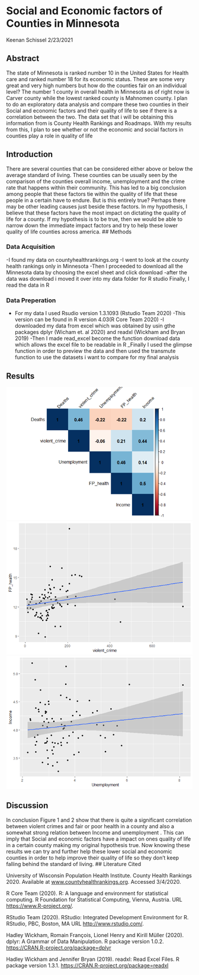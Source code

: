 Social and Economic factors of Counties in Minnesota
================
Keenan Schissel
2/23/2021

## Abstract

The state of Minnesota is ranked number 10 in the United States for
Health care and ranked number 18 for its economic status. These are some
very great and very high numbers but how do the counties fair on an
individual level? The number 1 county in overall health in Minnesota as
of right now is Carver county while the lowest ranked county is Mahnomen
county. I plan to do an exploratory data analysis and compare these two
counties in their Social and economic factors and their quality of life
to see if there is a correlation between the two. The data set that i
will be obtaining this information from is County Health Rankings and
Roadmaps. With my results from this, I plan to see whether or not the
economic and social factors in counties play a role in quality of life

## Introduction

There are several counties that can be considered either above or below
the average standard of living. These counties can be usually seen by
the comparison of the counties overall income, unemployment and the
crime rate that happens within their community. This has led to a big
conclusion among people that these factors tie within the quality of
life that these people in a certain have to endure. But is this entirely
true? Perhaps there may be other leading causes just beside these
factors. In my hypothesis, I believe that these factors have the most
impact on dictating the quality of life for a county. If my hypothesis
is to be true, then we would be able to narrow down the immediate impact
factors and try to help these lower quality of life counties across
america. \#\# Methods

### Data Acquisition

\-I found my data on countyhealthrankings.org -I went to look at the
county health rankings only in Minnesota -Then I proceeded to download
all the Minnesota data by choosing the excel sheet and click download
-after the data was download i moved it over into my data folder for R
studio Finally, I read the data in R

### Data Preperation

  - For my data I used Rsudio version 1.3.1093 (Rstudio Team 2020) -This
    version can be found in R version 4.03(R Core Team 2020) -I
    downloaded my data from excel which was obtained by usin gthe
    packages dplyr (Wicham et. al 2020) and readxl (Wickham and Bryan
    2019) -Then I made read\_excel become the function download data
    which allows the excel file to be readable in R \_Finally I used the
    glimpse function in order to preview the data and then used the
    transmute function to use the datasets i want to compare for my
    final analysis

## Results

![](ReadMe_files/figure-gfm/unnamed-chunk-1-1.png)<!-- -->![](ReadMe_files/figure-gfm/unnamed-chunk-1-2.png)<!-- -->![](ReadMe_files/figure-gfm/unnamed-chunk-1-3.png)<!-- -->

## Discussion

In conclusion Figure 1 and 2 show that there is quite a significant
correlation between violent crimes and fair or poor health in a county
and also a somewhat strong relation between Income and unemployment .
This can imply that Social and economic factors have a impact on ones
quality of life in a certain county making my original hypothesis true.
Now knowing these results we can try and further help these lower social
and economic counties in order to help improve their quality of life so
they don’t keep falling behind the standard of living. \#\# Literature
Cited

University of Wisconsin Population Health Institute. County Health
Rankings 2020. Available at www.countyhealthrankings.org. Accessed
3/4/2020.

R Core Team (2020). R: A language and environment for statistical
computing. R Foundation for Statistical Computing, Vienna, Austria. URL
<https://www.R-project.org/>.

RStudio Team (2020). RStudio: Integrated Development Environment for R.
RStudio, PBC, Boston, MA URL <http://www.rstudio.com/>.

Hadley Wickham, Romain François, Lionel Henry and Kirill Müller (2020).
dplyr: A Grammar of Data Manipulation. R package version 1.0.2.
<https://CRAN.R-project.org/package=dplyr>

Hadley Wickham and Jennifer Bryan (2019). readxl: Read Excel Files. R
package version 1.3.1. <https://CRAN.R-project.org/package=readxl>
